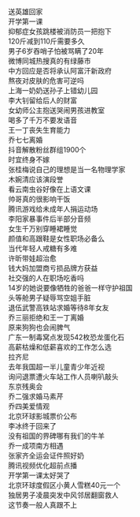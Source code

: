 送英雄回家  
开学第一课  
抑郁症女孩跳楼被消防员一把抱下  
120斤减到110斤需要多久  
男子6岁吞哨子怕被骂瞒了20年  
微博同城热搜真的有绿藤市  
中方回应是否将承认阿富汗新政府  
熬夜对皮肤的危害可逆吗  
上海一奶奶送孙子上错幼儿园  
李大钊留给后人的财富  
女幼师公主抱送哭闹男孩进教室  
喝多了千万不要发语音  
王一丁丧失生育能力  
乔七七离婚  
抖音解散粉丝群组1900个  
时宜终身不嫁  
张桂梅说自己的理想是当一名物理学家  
木婉清应该演段誉  
看云南虫谷好像在上语文课  
帅哥真的很影响干饭  
腾讯游戏给未成年人捐运动场  
李阳家暴事件后半部分音频  
女生千万别穿睡裙睡觉  
颜值和高跟鞋是女性职场必备么  
当代年轻人戒糖有多难  
许昕带娃超治愈  
钱大妈加盟商亏损品牌方获益  
社交强的人在职场吃香吗  
14岁的她说要像牺牲的爸爸一样守护祖国  
头等舱男子疑辱骂空姐手脏  
退伍武警高铁站求婚等待8年女友  
乔三丽拒绝和王一丁离婚  
原来狗狗也会闹脾气  
广东一制毒窝点发现542枚恐龙蛋化石  
高薪枯燥和低薪喜欢的工作怎么选  
拉齐尼  
去年我国超一半儿童青少年近视  
询问退票遭火车站工作人员喇叭敲头  
东京残奥会  
乔二强求婚马素芹  
乔四美爱情观  
北京环球影城票价公布  
李冰终于回来了  
没有祖国的界碑哪有我们的牛羊  
乔一成项南方相遇  
张家齐全运会证件照好奶  
腾讯视频优化超前点播  
开学第一课太好哭了  
北京环球度假区小黄人雪糕40元一个  
独居男子凌晨突发中风邻居翻窗救人  
这节奏一般人真跟不上  
